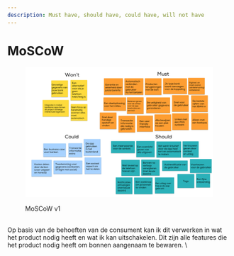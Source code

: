 ```yaml
---
description: Must have, should have, could have, will not have
---
```


# MoSCoW

<figure><img src="../.gitbook/assets/25.png" alt=""><figcaption><p>MoSCoW v1</p></figcaption></figure>

\
Op basis van de behoeften van de consument kan ik dit verwerken in wat het product nodig heeft en wat ik kan uitschakelen. Dit zijn alle features die het product nodig heeft om bonnen aangenaam te bewaren. \
